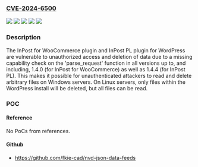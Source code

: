### [CVE-2024-6500](https://cve.mitre.org/cgi-bin/cvename.cgi?name=CVE-2024-6500)
![](https://img.shields.io/static/v1?label=Product&message=InPost%20PL&color=blue)
![](https://img.shields.io/static/v1?label=Product&message=InPost%20for%20WooCommerce&color=blue)
![](https://img.shields.io/static/v1?label=Version&message=*%3C%3D%201.4.0%20&color=brighgreen)
![](https://img.shields.io/static/v1?label=Version&message=*%3C%3D%201.4.4%20&color=brighgreen)
![](https://img.shields.io/static/v1?label=Vulnerability&message=CWE-862%20Missing%20Authorization&color=brighgreen)

### Description

The InPost for WooCommerce plugin and InPost PL plugin for WordPress are vulnerable to unauthorized access and deletion of data due to a missing capability check on the 'parse_request' function in all versions up to, and including, 1.4.0 (for InPost for WooCommerce) as well as 1.4.4 (for InPost PL). This makes it possible for unauthenticated attackers to read and delete arbitrary files on Windows servers. On Linux servers, only files within the WordPress install will be deleted, but all files can be read.

### POC

#### Reference
No PoCs from references.

#### Github
- https://github.com/fkie-cad/nvd-json-data-feeds

